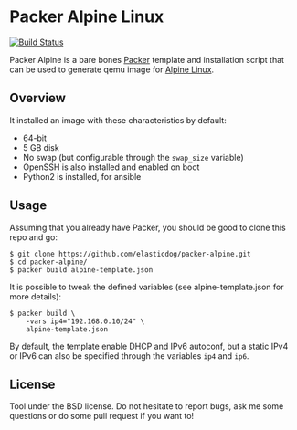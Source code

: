 Packer Alpine Linux
===================

[![Build Status](https://travis-ci.org/Anthony25/packer-alpine.svg?branch=master)](https://travis-ci.org/Anthony25/packer-alpine)

Packer Alpine is a bare bones [Packer](https://www.packer.io/) template and
installation script that can be used to generate qemu image for [Alpine
Linux](https://www.alpinelinux.org/).

Overview
--------

It installed an image with these characteristics by default:

* 64-bit
* 5 GB disk
* No swap (but configurable through the `swap_size` variable)
* OpenSSH is also installed and enabled on boot
* Python2 is installed, for ansible

Usage
-----

Assuming that you already have Packer, you should be good to clone
this repo and go:

    $ git clone https://github.com/elasticdog/packer-alpine.git
    $ cd packer-alpine/
    $ packer build alpine-template.json

It is possible to tweak the defined variables (see alpine-template.json for
more details):

    $ packer build \
        -vars ip4="192.168.0.10/24" \
        alpine-template.json

By default, the template enable DHCP and IPv6 autoconf, but a static IPv4 or
IPv6 can also be specified through the variables `ip4` and `ip6`.

License
-------

Tool under the BSD license. Do not hesitate to report bugs, ask me some
questions or do some pull request if you want to!
